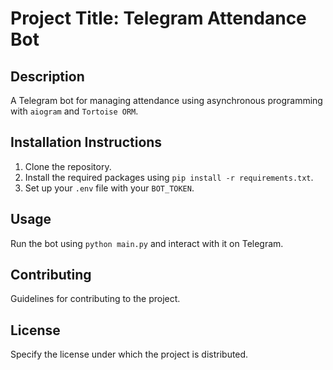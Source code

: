 # Project Title: Telegram Attendance Bot

## Description
A Telegram bot for managing attendance using asynchronous programming with `aiogram` and `Tortoise ORM`.

## Installation Instructions
1. Clone the repository.
2. Install the required packages using `pip install -r requirements.txt`.
3. Set up your `.env` file with your `BOT_TOKEN`.

## Usage
Run the bot using `python main.py` and interact with it on Telegram.

## Contributing
Guidelines for contributing to the project.

## License
Specify the license under which the project is distributed.
